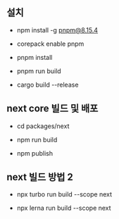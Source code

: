 ## 설치

- npm install -g pnpm@8.15.4

- corepack enable pnpm

- pnpm install

- pnpm run build

- cargo build --release

## next core 빌드 및 배포

- cd packages/next

- npm run build

- npm publish

## next 빌드 방법 2

- npx turbo run build --scope next

- npx lerna run build --scope next
